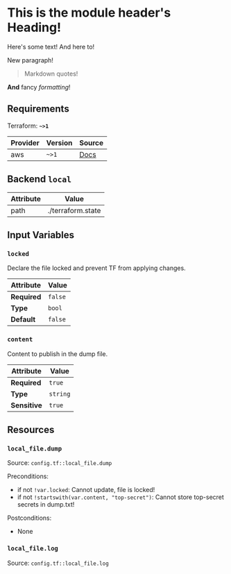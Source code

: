 # This is the module header's Heading!

Here's some text! And here to!

New paragraph!

> Markdown quotes!

**And** fancy *formatting*!

## Requirements

Terraform: **`~>1`**

|Provider|Version|Source|
|---|---|---|
|aws|`~>1`|[Docs](https://registry.terraform.io/providers/hashicorp/aws/latest/docs)|

## Backend `local`

|Attribute|Value|
|---|---|
|path|./terraform.state|


## Input Variables

### `locked`
Declare the file locked and prevent TF from applying changes.

|Attribute|Value|
|---|---|
|**Required**|`false`|
|**Type**|`bool`|
|**Default**|`false`|

### `content`
Content to publish in the dump file.

|Attribute|Value|
|---|---|
|**Required**|`true`|
|**Type**|`string`|
|**Sensitive**|`true`|


## Resources

### `local_file.dump`

Source: `config.tf::local_file.dump`

Preconditions:

- if not `!var.locked`: Cannot update, file is locked!
- if not `!startswith(var.content, "top-secret")`: Cannot store top-secret secrets in dump.txt!

Postconditions:

- None

### `local_file.log`

Source: `config.tf::local_file.log`

